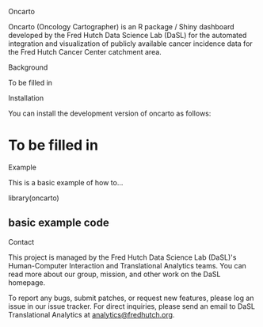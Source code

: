 Oncarto

<!-- badges: start -->

<!-- badges: end -->

Oncarto (Oncology Cartographer) is an R package / Shiny dashboard developed by the Fred Hutch Data Science Lab (DaSL) for the automated integration and visualization of publicly available cancer incidence data for the Fred Hutch Cancer Center catchment area.

Background

To be filled in

Installation

You can install the development version of oncarto as follows:

# To be filled in

Example

This is a basic example of how to...

library(oncarto)
## basic example code

Contact

This project is managed by the Fred Hutch Data Science Lab (DaSL)'s Human-Computer Interaction and Translational Analytics teams. You can read more about our group, mission, and other work on the DaSL homepage.

To report any bugs, submit patches, or request new features, please log an issue in our issue tracker. For direct inquiries, please send an email to DaSL Translational Analytics at analytics@fredhutch.org.
